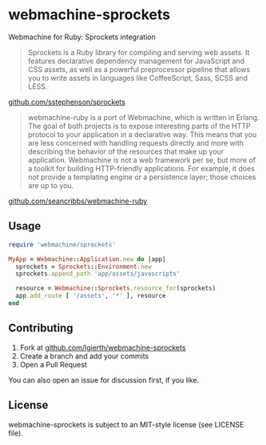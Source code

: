 webmachine-sprockets
====================

Webmachine for Ruby: Sprockets integration

> Sprockets is a Ruby library for compiling and serving web assets. It features declarative dependency management for JavaScript and CSS assets, as well as a powerful preprocessor pipeline that allows you to write assets in languages like CoffeeScript, Sass, SCSS and LESS.

[github.com/sstephenson/sprockets](https://github.com/sstephenson/sprockets)

> webmachine-ruby is a port of Webmachine, which is written in Erlang. The goal of both projects is to expose interesting parts of the HTTP protocol to your application in a declarative way. This means that you are less concerned with handling requests directly and more with describing the behavior of the resources that make up your application. Webmachine is not a web framework per se, but more of a toolkit for building HTTP-friendly applications. For example, it does not provide a templating engine or a persistence layer; those choices are up to you.

[github.com/seancribbs/webmachine-ruby](https://github.com/seancribbs/webmachine-ruby)


Usage
-----

```ruby
require 'webmachine/sprockets'

MyApp = Webmachine::Application.new do |app|
  sprockets = Sprockets::Environment.new
  sprockets.append_path 'app/assets/javascripts'

  resource = Webmachine::Sprockets.resource_for(sprockets)
  app.add_route [ '/assets', '*' ], resource
end
```


Contributing
------------

1. Fork at [github.com/lgierth/webmachine-sprockets](https://github.com/lgierth/webmachine-sprockets)
2. Create a branch and add your commits
4. Open a Pull Request

You can also open an issue for discussion first, if you like.


License
-------

webmachine-sprockets is subject to an MIT-style license (see LICENSE file).
